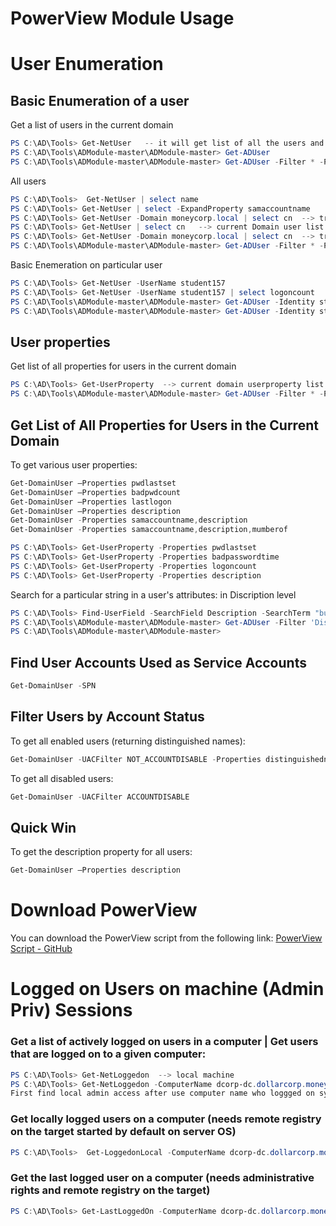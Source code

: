 # PowerView Module Usage

# User Enumeration
 ## Basic Enumeration of a user 
 Get a list of users in the current domain
 ```powershell
 PS C:\AD\Tools> Get-NetUser   -- it will get list of all the users and default properties in current domain.
 PS C:\AD\Tools\ADModule-master\ADModule-master> Get-ADUser
 PS C:\AD\Tools\ADModule-master\ADModule-master> Get-ADUser -Filter * -Properties *
 ```
 All users
 ```powershell
PS C:\AD\Tools>  Get-NetUser | select name 
PS C:\AD\Tools> Get-NetUser | select -ExpandProperty samaccountname
PS C:\AD\Tools> Get-NetUser -Domain moneycorp.local | select cn  --> trusted Domain userlist
PS C:\AD\Tools> Get-NetUser | select cn   --> current Domain user list (common name)
PS C:\AD\Tools> Get-NetUser -Domain moneycorp.local | select cn  --> trusted Domain userlist
PS C:\AD\Tools\ADModule-master\ADModule-master> Get-ADUser -Filter * -Properties * | select name
```
Basic Enemeration on particular user
```powershell
PS C:\AD\Tools> Get-NetUser -UserName student157
PS C:\AD\Tools> Get-NetUser -UserName student157 | select logoncount
PS C:\AD\Tools\ADModule-master\ADModule-master> Get-ADUser -Identity student157
PS C:\AD\Tools\ADModule-master\ADModule-master> Get-ADUser -Identity student157 -Properties *
```
## User properties
Get list of all properties for users in the current domain
```powershell
PS C:\AD\Tools> Get-UserProperty  --> current domain userproperty list
PS C:\AD\Tools\ADModule-master\ADModule-master> Get-ADUser -Filter * -Properties *  | select -First 1 | Get-Member -MemberType *property | select name
```
## Get List of All Properties for Users in the Current Domain
To get various user properties:
```powershell
Get-DomainUser –Properties pwdlastset
Get-DomainUser –Properties badpwdcount
Get-DomainUser –Properties lastlogon
Get-DomainUser –Properties description
Get-DomainUser -Properties samaccountname,description
Get-DomainUser -Properties samaccountname,description,mumberof
```
```powershell
PS C:\AD\Tools> Get-UserProperty -Properties pwdlastset
PS C:\AD\Tools> Get-UserProperty -Properties badpasswordtime
PS C:\AD\Tools> Get-UserProperty -Properties logoncount
PS C:\AD\Tools> Get-UserProperty -Properties description
```

Search for a particular string in a user's attributes: in Discription level
```powershell
PS C:\AD\Tools> Find-UserField -SearchField Description -SearchTerm "built" or password etc...
PS C:\AD\Tools\ADModule-master\ADModule-master> Get-ADUser -Filter 'Discription -like "*built*"' -Properties Description  | select Name,Discription
PS C:\AD\Tools\ADModule-master\ADModule-master>
```
## Find User Accounts Used as Service Accounts
```powershell
Get-DomainUser -SPN
```

## Filter Users by Account Status
To get all enabled users (returning distinguished names):
```powershell
Get-DomainUser -UACFilter NOT_ACCOUNTDISABLE -Properties distinguishedname
```

To get all disabled users:
```powershell
Get-DomainUser -UACFilter ACCOUNTDISABLE
```

## Quick Win
To get the description property for all users:
```powershell
Get-DomainUser –Properties description
```

# Download PowerView
You can download the PowerView script from the following link:
[PowerView Script - GitHub](https://github.com/PowerShellMafia/PowerSploit/blob/master/Recon/PowerView.ps1)

# Logged on Users on machine (Admin Priv) Sessions
### Get a list of actively logged on users in a computer | Get users that are logged on to a given computer:
```powershell
PS C:\AD\Tools> Get-NetLoggedon  --> local machine
PS C:\AD\Tools> Get-NetLoggedon -ComputerName dcorp-dc.dollarcorp.moneycorp.local  -->  given host for actively logged on users.
First find local admin access after use computer name who loggged on system so we can dump hashes for that machine.
```
### Get locally logged users on a computer (needs remote registry on the target started by default on server OS)	
```powershell
PS C:\AD\Tools>  Get-LoggedonLocal -ComputerName dcorp-dc.dollarcorp.moneycorp.local
```
### Get the last logged user on a computer (needs administrative rights and remote registry on the target)	
```powershell
PS C:\AD\Tools> Get-LastLoggedOn -ComputerName dcorp-dc.dollarcorp.moneycorp.local
```
